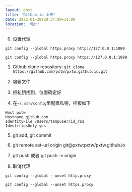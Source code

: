 ```yaml
---
layout: post
title: 'Github.io 上传'
date: 2022-01-28T20:34:00+11:00
location: '赣州'
---
```


0. 设置代理

```
git config --global https.proxy http://127.0.0.1:1080

git config --global https.proxy https://127.0.0.1:1080
```

1. Github clone repository: `git clone https://github.com/pxtw/pxtw.github.io.git` 

2. 编辑文件

3. 把私钥找到，位置确定好

4. 在`~/.ssh/config`里配置私钥，样板如下
```
Host pxtw
Hostname github.com
IdentityFile /Users/tempuser/id_rsa
IdentitiesOnly yes
```

5. git add, git commit

6. git remote set-url origin git@pxtw:pxtw/pxtw.github.io

7. git push 或者 git push -v origin

8. 取消代理

```
git config --global --unset http.proxy

git config --global --unset https.proxy

```
